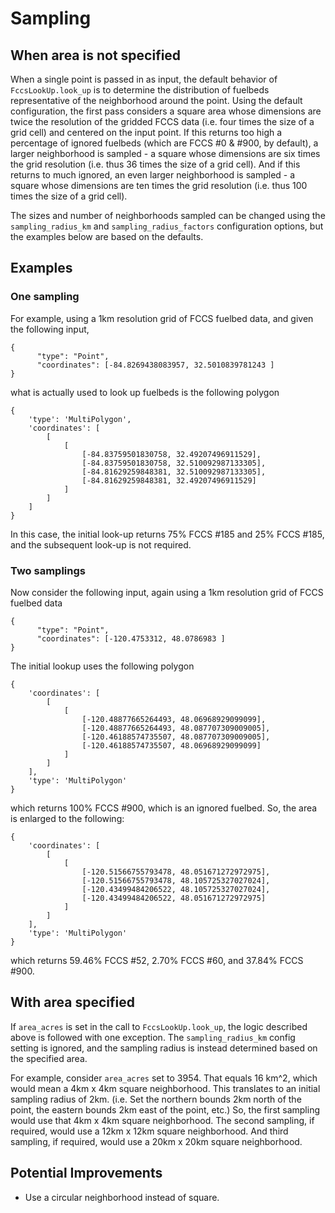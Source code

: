 # Sampling

## When area is not specified

When a single point is passed in as input, the default behavior of
`FccsLookUp.look_up` is to determine the distribution of fuelbeds
representative of the neighborhood around the point. Using the default
configuration, the first
pass considers a square area whose dimensions are twice the resolution of
the gridded FCCS data (i.e. four times the size of a grid cell)
and centered on the input point. If this returns too high a percentage
of ignored fuelbeds (which are FCCS #0 & #900, by default), a larger
neighborhood is sampled - a square whose dimensions are six times
the grid resolution (i.e. thus 36 times the size of a grid cell).
And if this returns to much ignored, an even larger neighborhood is
sampled - a square whose dimensions are ten times
the grid resolution (i.e. thus 100 times the size of a grid cell).

The sizes and number of neighborhoods sampled can be changed
using the `sampling_radius_km` and `sampling_radius_factors`
configuration options, but the examples below are based on the
defaults.

## Examples

### One sampling

For example, using a 1km resolution grid of FCCS fuelbed data, and given
the following input,

    {
          "type": "Point",
          "coordinates": [-84.8269438083957, 32.5010839781243 ]
    }

what is actually used to look up fuelbeds is the following polygon

    {
        'type': 'MultiPolygon',
        'coordinates': [
            [
                [
                    [-84.83759501830758, 32.49207496911529],
                    [-84.83759501830758, 32.510092987133305],
                    [-84.81629259848381, 32.510092987133305],
                    [-84.81629259848381, 32.49207496911529]
                ]
            ]
        ]
    }

In this case, the initial look-up returns 75% FCCS #185 and 25% FCCS #185, and the subsequent look-up is not required.

### Two samplings

Now consider the following input, again using a 1km resolution grid of FCCS
fuelbed data

    {
          "type": "Point",
          "coordinates": [-120.4753312, 48.0786983 ]
    }

The initial lookup uses the following polygon

    {
        'coordinates': [
            [
                [
                    [-120.48877665264493, 48.06968929099099],
                    [-120.48877665264493, 48.087707309009005],
                    [-120.46188574735507, 48.087707309009005],
                    [-120.46188574735507, 48.06968929099099]
                ]
            ]
        ],
        'type': 'MultiPolygon'
    }

which returns 100% FCCS #900, which is an ignored fuelbed. So, the area is
enlarged to the following:

    {
        'coordinates': [
            [
                [
                    [-120.51566755793478, 48.051671272972975],
                    [-120.51566755793478, 48.105725327027024],
                    [-120.43499484206522, 48.105725327027024],
                    [-120.43499484206522, 48.051671272972975]
                ]
            ]
        ],
        'type': 'MultiPolygon'
    }

which returns 59.46% FCCS #52, 2.70% FCCS #60, and 37.84% FCCS #900.


## With area specified

If `area_acres` is set in the call to `FccsLookUp.look_up`, the logic described
above is followed with one exception.  The `sampling_radius_km` config setting
is ignored, and the sampling radius is instead determined based on the
specified area.

For example, consider `area_acres` set to 3954. That equals 16 km^2, which would mean a 4km x 4km square neighborhood. This translates to an
initial sampling radius of 2km. (i.e. Set the northern bounds 2km north of
the point, the eastern bounds 2km east of the point, etc.)  So, the first
sampling would use
that 4km x 4km square neighborhood. The second sampling, if required, would
use a 12km x 12km square neighborhood. And third sampling, if required, would
use a 20km x 20km square neighborhood.

## Potential Improvements

 - Use a circular neighborhood instead of square.
